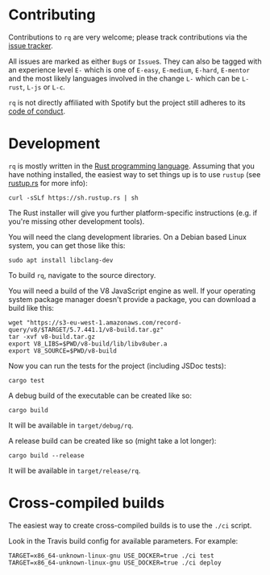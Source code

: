 # Contributing

Contributions to `rq` are very welcome; please track contributions via
the [issue tracker](https://github.com/dflemstr/rq/issues).

All issues are marked as either `Bug`s or `Issue`s.  They can also be
tagged with an experience level `E-` which is one of `E-easy`,
`E-medium`, `E-hard`, `E-mentor` and the most likely languages
involved in the change `L-` which can be `L-rust`, `L-js` or `L-c`.

`rq` is not directly affiliated with Spotify but the project still
adheres to its
[code of conduct](https://github.com/spotify/code-of-conduct/blob/master/code-of-conduct.md).

# Development

`rq` is mostly written in the [Rust programming language][rust].
Assuming that you have nothing installed, the easiest way to set
things up is to use `rustup` (see [rustup.rs](https://www.rustup.rs/)
for more info):

    curl -sSLf https://sh.rustup.rs | sh

The Rust installer will give you further platform-specific
instructions (e.g. if you're missing other development tools).

You will need the clang development libraries. On a Debian based Linux system, 
you can get those like this:

    sudo apt install libclang-dev 

To build `rq`, navigate to the source directory.

You will need a build of the V8 JavaScript engine as well.  If
your operating system package manager doesn't provide a package,
you can download a build like this:

    wget "https://s3-eu-west-1.amazonaws.com/record-query/v8/$TARGET/5.7.441.1/v8-build.tar.gz"
    tar -xvf v8-build.tar.gz
    export V8_LIBS=$PWD/v8-build/lib/libv8uber.a
    export V8_SOURCE=$PWD/v8-build

Now you can run the tests for the project (including JSDoc tests):

    cargo test

A debug build of the executable can be created like so:

    cargo build

It will be available in `target/debug/rq`.

A release build can be created like so (might take a lot longer):

    cargo build --release

It will be available in `target/release/rq`.

# Cross-compiled builds

The easiest way to create cross-compiled builds is to use the `./ci` script.

Look in the Travis build config for available parameters.  For example:

    TARGET=x86_64-unknown-linux-gnu USE_DOCKER=true ./ci test
    TARGET=x86_64-unknown-linux-gnu USE_DOCKER=true ./ci deploy

[rust]: https://www.rust-lang.org/
